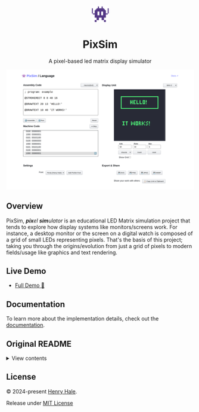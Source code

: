 <div align=center>

<img width=45 src='./public/favicon.svg'>

# PixSim

A pixel-based led matrix display simulator

![](./public/media/screenshot.png)

</div>

## Overview

PixSim, _**pix**el **sim**ulator_ is an educational LED Matrix simulation
project that tends to explore how display systems like monitors/screens work.
For instance, a desktop monitor or the screen on a digital watch is composed of
a grid of small LEDs representing pixels. That's the basis of this project;
taking you through the origins/evolution from just a grid of pixels to modern
fields/usage like graphics and text rendering.

## Live Demo

-   [Full Demo :rocket:](https://henryhale.github.io/pixsim/)

## Documentation

To learn more about the implementation details, check out the
[documentation](https://henryhale.github.io/pixsim/docs/).

## Original README

<details>
<summary>View contents</summary>

#### The Idea

-   I am planning on working on a led matirx screen simulator/emulator.
-   I want to learn about the monitor display circuit, it's chip and logic.
-   I plan on developing a grid of many tiny coloured pixels (say black and
    white), character set, font, character display encoder/decoder to draw
    characters on the screen.
-   Plus a pixel or field shader/filler to fill a group of pixels. Pixels will
    be tiny bit easily distinguishable with a human eye.
-   I want to finally write a blog post/article about it so that others can see
    and learn how screens/display systems work at a low level.
-   I don't know if it'll be too much but I consider creating a custom
    instructions set and assembly like language that compiles to binary data,
    say one command per line.
-   Each line will represent what signal bits sent to the display screen via a
    cable.
-   In fact, I need to develop and simulate a chip to read our compiled code
    line by line per clock signal then send the bits to our display screen
    emulator that receives them and displays whats requested.

I know my idea is vague or wiggly. I am trying to formulate it in a better way.

#### Todo

-   LED Matrix Simulator(grid of pixels)
-   Character Display(character set, font creator, character renderer)
-   Display Controller(instruction set, assembler, virtual chip)
-   Documentation
-   Other(shareable/downloadable pixelated images, animations, games like maze)

</details>

## License

&copy; 2024-present [Henry Hale](https://github.com/henryhale).

Release under
[MIT License](https://github.com/henryhale/pixsim/blob/master/LICENSE.txt)
